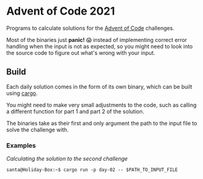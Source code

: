 # Advent of Code 2021

Programs to calculate solutions for the [Advent of Code](https://adventofcode.com/2021/about) challenges.

Most of the binaries just __panic!__ 😱 instead of implementing correct error handling
when the input is not as expected, so you might need to look into the source code to figure out what's wrong with your
input.

## Build

Each daily solution comes in the form of its own binary, which can be built using
[cargo](https://doc.rust-lang.org/cargo/).

You might need to make very small adjustments to the code, such as calling a different function for part 1 and part 2
of the solution.

The binaries take as their first and only argument the path to the input file to solve the challenge with.

### Examples

*Calculating the solution to the second challenge*
```shell
santa@Holiday-Box:~$ cargo run -p day-02 -- $PATH_TO_INPUT_FILE
```